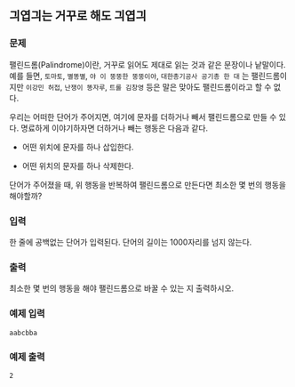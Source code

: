 ## 긔엽긔는 거꾸로 해도 긔엽긔

### 문제

팰린드롬(Palindrome)이란, 거꾸로 읽어도 제대로 읽는 것과 같은 문장이나 낱말이다. 예를 들면, ```토마토```, ```별똥별```, ```야 이 뚱뚱한 뚱뚱이야```, ```대한총기공사 공기총 한 대``` 는 팰린드롬이지만 ```이강민 허접```, ```난쟁이 똥자루```, ```트롤 김창영``` 등은 말은 맞아도 팰린드롬이라고 할 수 없다.

우리는 어떠한 단어가 주어지면, 여기에 문자를 더하거나 빼서 팰린드롬으로 만들 수 있다. 명료하게 이야기하자면 더하거나 빼는 행동은 다음과 같다.

- 어떤 위치에 문자를 하나 삽입한다.

- 어떤 위치의 문자를 하나 삭제한다.

단어가 주어졌을 때, 위 행동을 반복하여 팰린드롬으로 만든다면 최소한 몇 번의 행동을 해야할까?

### 입력

한 줄에 공백없는 단어가 입력된다. 단어의 길이는 1000자리를 넘지 않는다.

### 출력

최소한 몇 번의 행동을 해야 팰린드롬으로 바꿀 수 있는 지 출력하시오.

### 예제 입력

```
aabcbba
```

### 예제 출력

```
2
```
